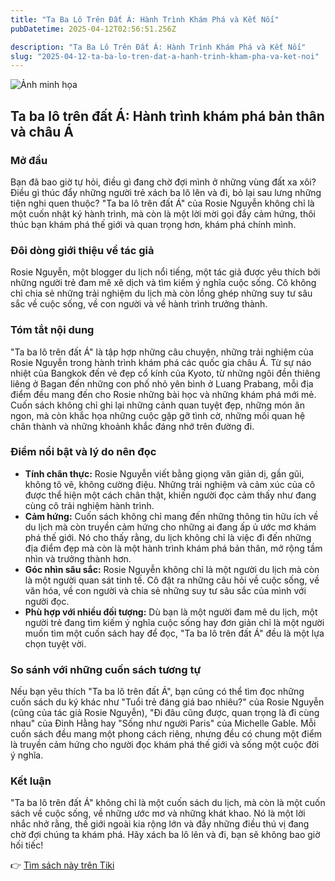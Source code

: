 ```yaml
---
title: "Ta Ba Lô Trên Đất Á: Hành Trình Khám Phá và Kết Nối"
pubDatetime: 2025-04-12T02:56:51.256Z

description: "Ta Ba Lô Trên Đất Á: Hành Trình Khám Phá và Kết Nối"
slug: "2025-04-12-ta-ba-lo-tren-dat-a-hanh-trinh-kham-pha-va-ket-noi"
---
```


![Ảnh minh họa](https://bigone.vn/uploads/images/review-ta-balo-tren-dat-a-cuon-sach-danh-cho-nguoi-dam-me-xe-dich-4.jpg) 

 ## Ta ba lô trên đất Á: Hành trình khám phá bản thân và châu Á

### Mở đầu

Bạn đã bao giờ tự hỏi, điều gì đang chờ đợi mình ở những vùng đất xa xôi? Điều gì thúc đẩy những người trẻ xách ba lô lên và đi, bỏ lại sau lưng những tiện nghi quen thuộc? "Ta ba lô trên đất Á" của Rosie Nguyễn không chỉ là một cuốn nhật ký hành trình, mà còn là một lời mời gọi đầy cảm hứng, thôi thúc bạn khám phá thế giới và quan trọng hơn, khám phá chính mình.

### Đôi dòng giới thiệu về tác giả

Rosie Nguyễn, một blogger du lịch nổi tiếng, một tác giả được yêu thích bởi những người trẻ đam mê xê dịch và tìm kiếm ý nghĩa cuộc sống. Cô không chỉ chia sẻ những trải nghiệm du lịch mà còn lồng ghép những suy tư sâu sắc về cuộc sống, về con người và về hành trình trưởng thành.

### Tóm tắt nội dung

"Ta ba lô trên đất Á" là tập hợp những câu chuyện, những trải nghiệm của Rosie Nguyễn trong hành trình khám phá các quốc gia châu Á. Từ sự náo nhiệt của Bangkok đến vẻ đẹp cổ kính của Kyoto, từ những ngôi đền thiêng liêng ở Bagan đến những con phố nhỏ yên bình ở Luang Prabang, mỗi địa điểm đều mang đến cho Rosie những bài học và những khám phá mới mẻ. Cuốn sách không chỉ ghi lại những cảnh quan tuyệt đẹp, những món ăn ngon, mà còn khắc họa những cuộc gặp gỡ tình cờ, những mối quan hệ chân thành và những khoảnh khắc đáng nhớ trên đường đi.

### Điểm nổi bật và lý do nên đọc

*   **Tính chân thực:** Rosie Nguyễn viết bằng giọng văn giản dị, gần gũi, không tô vẽ, không cường điệu. Những trải nghiệm và cảm xúc của cô được thể hiện một cách chân thật, khiến người đọc cảm thấy như đang cùng cô trải nghiệm hành trình.
*   **Cảm hứng:** Cuốn sách không chỉ mang đến những thông tin hữu ích về du lịch mà còn truyền cảm hứng cho những ai đang ấp ủ ước mơ khám phá thế giới. Nó cho thấy rằng, du lịch không chỉ là việc đi đến những địa điểm đẹp mà còn là một hành trình khám phá bản thân, mở rộng tầm nhìn và trưởng thành hơn.
*   **Góc nhìn sâu sắc:** Rosie Nguyễn không chỉ là một người du lịch mà còn là một người quan sát tinh tế. Cô đặt ra những câu hỏi về cuộc sống, về văn hóa, về con người và chia sẻ những suy tư sâu sắc của mình với người đọc.
*   **Phù hợp với nhiều đối tượng:** Dù bạn là một người đam mê du lịch, một người trẻ đang tìm kiếm ý nghĩa cuộc sống hay đơn giản chỉ là một người muốn tìm một cuốn sách hay để đọc, "Ta ba lô trên đất Á" đều là một lựa chọn tuyệt vời.

### So sánh với những cuốn sách tương tự

Nếu bạn yêu thích "Ta ba lô trên đất Á", bạn cũng có thể tìm đọc những cuốn sách du ký khác như "Tuổi trẻ đáng giá bao nhiêu?" của Rosie Nguyễn (cũng của tác giả Rosie Nguyễn), "Đi đâu cũng được, quan trọng là đi cùng nhau" của Đinh Hằng hay "Sống như người Paris" của Michelle Gable. Mỗi cuốn sách đều mang một phong cách riêng, nhưng đều có chung một điểm là truyền cảm hứng cho người đọc khám phá thế giới và sống một cuộc đời ý nghĩa.

### Kết luận

"Ta ba lô trên đất Á" không chỉ là một cuốn sách du lịch, mà còn là một cuốn sách về cuộc sống, về những ước mơ và những khát khao. Nó là một lời nhắc nhở rằng, thế giới ngoài kia rộng lớn và đầy những điều thú vị đang chờ đợi chúng ta khám phá. Hãy xách ba lô lên và đi, bạn sẽ không bao giờ hối tiếc!


👉 [Tìm sách này trên Tiki](https://tiki.vn/search?q=Ta%20ba%20l%C3%B4%20tr%C3%AAn%20%C4%91%E1%BA%A5t%20%C3%81)
